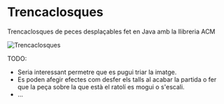 Trencaclosques
==========================
Trencaclosques de peces desplaçables fet en Java amb la llibreria ACM

![Trencaclosques](http://imageshack.com/a/img40/3898/nmxl.png "screenshoot")

TODO: 
* Seria interessant permetre que es pugui triar la imatge. 
* Es poden afegir efectes com desfer els talls al acabar la partida o fer que la peça sobre la que està el ratolí es mogui o s'escali.
* ...

